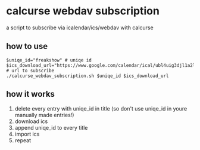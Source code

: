 # calcurse webdav subscription

a script to subscribe via icalendar/ics/webdav with calcurse

## how to use
```shell
$uniqe_id="freakshow" # uniqe id
$ics_download_url="https://www.google.com/calendar/ical/ubl4uig3djl1a2lo06ku0uroro%40group.calendar.google.com/public/basic.ics" # url to subscribe
./calcurse_webdav_subscription.sh $uniqe_id $ics_download_url 
```

## how it works

1. delete every entry with uniqe_id in title (so don't use uniqe_id in youre manually made entries!)
2. download ics
3. append uniqe_id to every title
4. import ics
5. repeat
